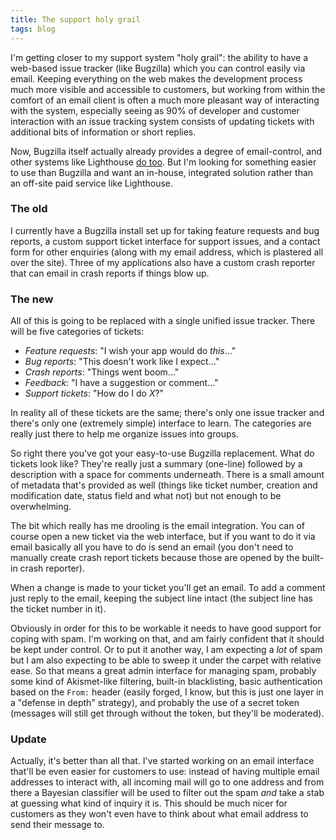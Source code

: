 ```yaml
---
title: The support holy grail
tags: blog
---
```


I'm getting closer to my support system "holy grail": the ability to have a web-based issue tracker (like Bugzilla) which you can control easily via email. Keeping everything on the web makes the development process much more visible and accessible to customers, but working from within the comfort of an email client is often a much more pleasant way of interacting with the system, especially seeing as 90% of developer and customer interaction with an issue tracking system consists of updating tickets with additional bits of information or short replies.

Now, Bugzilla itself actually already provides a degree of email-control, and other systems like Lighthouse [do too](http://www.lighthouseapp.com/help/how-do-i-send-emails-to-lighthouse). But I'm looking for something easier to use than Bugzilla and want an in-house, integrated solution rather than an off-site paid service like Lighthouse.

### The old

I currently have a Bugzilla install set up for taking feature requests and bug reports, a custom support ticket interface for support issues, and a contact form for other enquiries (along with my email address, which is plastered all over the site). Three of my applications also have a custom crash reporter that can email in crash reports if things blow up.

### The new

All of this is going to be replaced with a single unified issue tracker. There will be five categories of tickets:

-   _Feature requests_: "I wish your app would do _this_..."
-   _Bug reports_: "This doesn't work like I expect..."
-   _Crash reports_: "Things went boom..."
-   _Feedback_: "I have a suggestion or comment..."
-   _Support tickets_: "How do I do _X_?"

In reality all of these tickets are the same; there's only one issue tracker and there's only one (extremely simple) interface to learn. The categories are really just there to help me organize issues into groups.

So right there you've got your easy-to-use Bugzilla replacement. What do tickets look like? They're really just a summary (one-line) followed by a description with a space for comments underneath. There is a small amount of metadata that's provided as well (things like ticket number, creation and modification date, status field and what not) but not enough to be overwhelming.

The bit which really has me drooling is the email integration. You can of course open a new ticket via the web interface, but if you want to do it via email basically all you have to do is send an email (you don't need to manually create crash report tickets because those are opened by the built-in crash reporter).

When a change is made to your ticket you'll get an email. To add a comment just reply to the email, keeping the subject line intact (the subject line has the ticket number in it).

Obviously in order for this to be workable it needs to have good support for coping with spam. I'm working on that, and am fairly confident that it should be kept under control. Or to put it another way, I am expecting a _lot_ of spam but I am also expecting to be able to sweep it under the carpet with relative ease. So that means a great admin interface for managing spam, probably some kind of Akismet-like filtering, built-in blacklisting, basic authentication based on the `From:` header (easily forged, I know, but this is just one layer in a "defense in depth" strategy), and probably the use of a secret token (messages will still get through without the token, but they'll be moderated).

### Update

Actually, it's better than all that. I've started working on an email interface that'll be even easier for customers to use: instead of having multiple email addresses to interact with, all incoming mail will go to one address and from there a Bayesian classifier will be used to filter out the spam _and_ take a stab at guessing what kind of inquiry it is. This should be much nicer for customers as they won't even have to think about what email address to send their message to.
